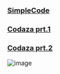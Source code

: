 ### [SimpleCode](https://youtu.be/_RUluZNOwfY )
### [Codaza prt.1](https://www.youtube.com/watch?v=xnrx4L6B8KE )
### [Codaza prt.2](https://youtu.be/rdkW4vOS0Xk )

![image](https://user-images.githubusercontent.com/55326490/181700683-c482c0c5-5a83-4fb1-ac38-4e10387b1a74.png)

